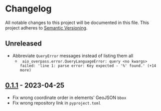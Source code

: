 # Changelog
All notable changes to this project will be documented in this file.
This project adheres to [Semantic Versioning](http://semver.org/).

## Unreleased
* Abbreviate `QueryError` messages instead of listing them all
  * ` aio_overpass.error.QueryLanguageError: query <no kwargs> failed: 'line 1: parse error: Key expected - '%' found.' (+14 more)`

## [0.1.1] - 2023-04-25
* Fix wrong coordinate order in elements' GeoJSON `bbox`
* Fix wrong repository link in `pyproject.toml`

[0.1.1]: https://github.com/timwie/aio-overpass/releases/tag/v0.1.1
